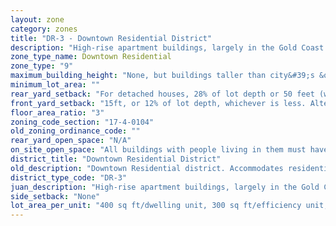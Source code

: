```yaml
---
layout: zone
category: zones
title: "DR-3 - Downtown Residential District"
description: "High-rise apartment buildings, largely in the Gold Coast. Ground-floor stores are okay, offices aren't."
zone_type_name: Downtown Residential
zone_type: "9"
maximum_building_height: "None, but buildings taller than city&#39;s &quot;building height thresholds&quot; require Planned Development review."
minimum_lot_area: ""
rear_yard_setback: "For detached houses, 28% of lot depth or 50 feet (whichever is less.) For principal buildings, 30% of lot depth or 50 feet (whichever is less), but this only applies to parts of buildings 18 feet or more above grade."
front_yard_setback: "15ft, or 12% of lot depth, whichever is less. Alternatively, setback can be the average front yard depth of nearest 2 lots (properties on primary boulevards have a slightly different rule). If any lots to be included in the calculation are vacant, assume that their front yard depths are 15 feet or 12% of lot depth, whichever is less. (Buildings and structures in DR districts are subject to the R district front setback standards of Sec. 17-2-0305.)"
floor_area_ratio: "3"
zoning_code_section: "17-4-0104"
old_zoning_ordinance_code: ""
rear_yard_open_space: "N/A"
on_site_open_space: "All buildings with people living in them must have at least 36 sq ft of on-site open space per dwelling unit. (See 17-4-0410-A)"
district_title: "Downtown Residential District"
old_description: "Downtown Residential district. Accommodates residential development and small-scale commercial uses on lower floors, with residential units above."
district_type_code: "DR-3"
juan_description: "High-rise apartment buildings, largely in the Gold Coast. Ground-floor stores are okay, offices aren&#39;t."
side_setback: "None"
lot_area_per_unit: "400 sq ft/dwelling unit, 300 sq ft/efficiency unit, 200 sq ft/SRO unit"
---
```

